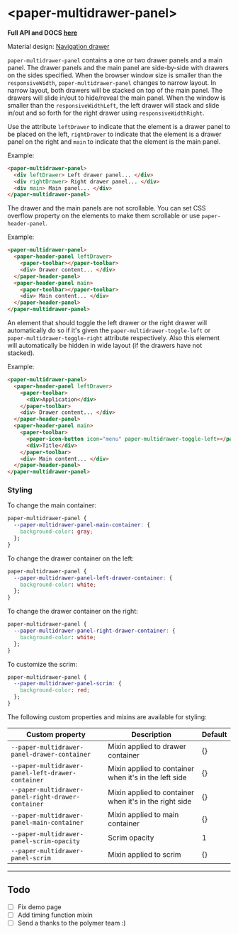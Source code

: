 <!--
[![Build Status](https://travis-ci.org/PolymerElements/paper-drawer-panel.svg?branch=master)](https://travis-ci.org/PolymerElements/paper-drawer-panel)

_[Demo and API Docs](https://elements.polymer-project.org/elements/paper-drawer-panel)_
 -->

# &lt;paper-multidrawer-panel&gt;

**Full API and DOCS [here](http://woodywoodsta.github.io/paper-multidrawer-panel/)**

Material design: [Navigation drawer](https://www.google.com/design/spec/patterns/navigation-drawer.html)

`paper-multidrawer-panel` contains a one or two drawer panels and a main panel.  The drawer panels and the main panel are side-by-side with drawers on the sides specified.  When the browser window size is smaller than the `responsiveWidth`, `paper-multidrawer-panel` changes to narrow layout.  In narrow layout, both drawers will be stacked on top of the main panel.  The drawers will slide in/out to hide/reveal the main panel.  When the window is smaller than the `responsiveWidthLeft`, the left drawer will stack and slide in/out and so forth for the right drawer using `responsiveWidthRight`.

Use the attribute `leftDrawer` to indicate that the element is a drawer panel to be placed on the left, `rightDrawer` to indicate that the element is a drawer panel on the right and `main` to indicate that the element is the main panel.

Example:

```html
<paper-multidrawer-panel>
  <div leftDrawer> Left drawer panel... </div>
  <div rightDrawer> Right drawer panel... </div>
  <div main> Main panel... </div>
</paper-multidrawer-panel>
```

The drawer and the main panels are not scrollable.  You can set CSS overflow property on the elements to make them scrollable or use `paper-header-panel`.

Example:

```html
<paper-multidrawer-panel>
  <paper-header-panel leftDrawer>
    <paper-toolbar></paper-toolbar>
    <div> Drawer content... </div>
  </paper-header-panel>
  <paper-header-panel main>
    <paper-toolbar></paper-toolbar>
    <div> Main content... </div>
  </paper-header-panel>
</paper-multidrawer-panel>
```

An element that should toggle the left drawer or the right drawer will automatically do so if it's given the `paper-multidrawer-toggle-left` or `paper-multidrawer-toggle-right` attribute respectively. Also this element will automatically be hidden in wide layout (if the drawers have not stacked).

Example:

```html
<paper-multidrawer-panel>
  <paper-header-panel leftDrawer>
    <paper-toolbar>
      <div>Application</div>
    </paper-toolbar>
    <div> Drawer content... </div>
  </paper-header-panel>
  <paper-header-panel main>
    <paper-toolbar>
      <paper-icon-button icon="menu" paper-multidrawer-toggle-left></paper-icon-button>
      <div>Title</div>
    </paper-toolbar>
    <div> Main content... </div>
  </paper-header-panel>
</paper-multidrawer-panel>
```

### Styling

To change the main container:

```css
paper-multidrawer-panel {
  --paper-multidrawer-panel-main-container: {
    background-color: gray;
  };
}
```

To change the drawer container on the left:

```css
paper-multidrawer-panel {
  --paper-multidrawer-panel-left-drawer-container: {
    background-color: white;
  };
}
```

To change the drawer container on the right:

```css
paper-multidrawer-panel {
  --paper-multidrawer-panel-right-drawer-container: {
    background-color: white;
  };
}
```

To customize the scrim:

```css
paper-multidrawer-panel {
  --paper-multidrawer-panel-scrim: {
    background-color: red;
  };
}
```

The following custom properties and mixins are available for styling:

Custom property | Description | Default
----------------|-------------|----------
`--paper-multidrawer-panel-drawer-container` | Mixin applied to drawer container | {}
`--paper-multidrawer-panel-left-drawer-container` | Mixin applied to container when it's in the left side | {}
`--paper-multidrawer-panel-right-drawer-container` | Mixin applied to container when it's in the right side | {}
`--paper-multidrawer-panel-main-container` | Mixin applied to main container | {}
`--paper-multidrawer-panel-scrim-opacity` | Scrim opacity | 1
`--paper-multidrawer-panel-scrim` | Mixin applied to scrim | {}

---

## Todo

- [ ] Fix demo page
- [ ] Add timing function mixin
- [ ] Send a thanks to the polymer team :)
